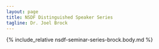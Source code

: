 ```yaml
---
layout: page
title: NSDF Distinguished Speaker Series
tagline: Dr. Joel Brock
---
```


{% include_relative nsdf-seminar-series-brock.body.md %}
